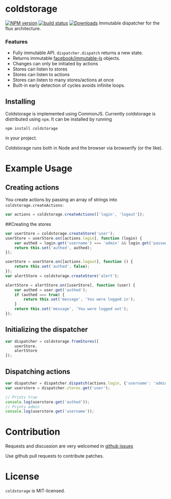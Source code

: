 # coldstorage

[![NPM version][npm-image]][npm-url]
[![build status][travis-image]][travis-url]
[![Downloads][downloads-image]][downloads-url]
Immutable dispatcher for the flux architecture.

### Features

* Fully immutable API. `dispatcher.dispatch` returns a new state.
* Returns immutable [facebook/immutable-js](https://github.com/facebook/immutable-js) objects.
* Changes can only be initiated by actions
* Stores can listen to stores
* Stores can listen to actions
* Stores can listen to many stores/actions at once
* Built-in early detection of cycles avoids infinite loops.

## Installing
Coldstorage is implemented using CommonJS. Currently coldstorage is distributed using `npm`. It can be installed by running
```shell
npm install coldstorage
```
in your project.

Coldstorage runs both in Node and the browser via browserify (or the like).

# Example Usage
## Creating actions
You create actions by passing an array of strings into `coldstorage.createActions`:
```javascript
var actions = coldstorage.createActions(['login', 'logout']);
```
##Creating the stores
```javascript
var userStore = coldstorage.createStore('user');
userStore = userStore.on([actions.login], function (login) {
    var authed = login.get('username') === 'admin' && login.get('password') === '1234';
    return this.set('authed', authed);
});

userStore = userStore.on([actions.logout], function () {
    return this.set('authed', false);
});
var alertStore = coldstorage.createStore('alert');

alertStore = alertStore.on([userStore], function (user) {
    var authed = user.get('authed');
    if (authed === true) {
        return this.set('message', 'You were logged in');
    }
    return this.set('message', 'You were logged out');
});
```
## Initializing the dispatcher
```javascript
var dispatcher = coldstorage.fromStores([
    userStore,
    alertStore
]);
```
## Dispatching actions
```javascript
var dispatcher = dispatcher.dispatch(actions.login, {'username': 'admin', 'password': '1234'});
var userstore = dispatcher.stores.get('user');

// Prints true
console.log(userstore.get('authed'));
// Prints admin
console.log(userstore.get('username'));
```
# Contribution
Requests and discussion are very welcomed in [github issues](https://github.com/bjornua/coldstorage/issues)

Use github pull requests to contribute patches.

# License
`coldstorage` is MIT-licensed.

[npm-image]: https://img.shields.io/npm/v/coldstorage.svg?style=flat-square
[npm-url]: https://npmjs.org/package/coldstorage
[travis-image]: https://img.shields.io/travis/bjornua/coldstorage/master.svg?style=flat-square
[travis-url]: https://travis-ci.org/bjornua/coldstorage
[downloads-image]: http://img.shields.io/npm/dm/coldstorage.svg?style=flat-square
[downloads-url]: https://npmjs.org/package/coldstorage
